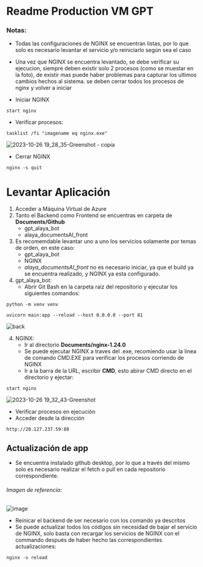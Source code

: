 # Readme Production VM GPT

### Notas:
- Todas las configuraciones de NGINX se encuentran listas, por lo que solo es necesario levantar el servicio y/o reiniciarlo según sea el caso
- Una vez que NGINX se encuentra levantado, se debe verificar su ejecucion, siempre deben existir solo 2 procesos (como se muestar en la foto), de existir mas puede haber problemas para capturar los ultimos cambios hechos al sistema. se deben cerrar todos los procesos de nginx y volver a iniciar
  
- Iniciar NGINX
```
start nginx
```

- Verificar procesos:
```
tasklist /fi "imagename eq nginx.exe"
```
![2023-10-26 19_28_35-Greenshot - copia](https://github.com/diegoAlaya/readme_production_vm_GPT/assets/90165804/0b8a4845-3efe-474c-b5a4-e7df57083b39)

- Cerrar NGINX
```
nginx -s quit
```



# Levantar Aplicación

1. Acceder a Máquina Virtual de Azure
2. Tanto el Backend como Frontend se encuentras en carpeta de **Documents/Github**
    -  gpt_alaya_bot
    -  alaya_documentsAI_front
3. Es recomemdable levantar uno a uno los servicios solamente por temas de orden, en este caso:
    - gpt_alaya_bot
    - NGINX
    - _alaya_documentsAI_front_ no es necesario iniciar, ya que el build ya se encuentra realizado, y NGINX ya esta configurado.
4. gpt_alaya_bot: 
    -  Abrir Git Bash en la carpeta raiz del repositorio y ejecutar los siguientes comandos:
```
python -m venv venv
```
```
uvicorn main:app --reload --host 0.0.0.0 --port 81
```
![back](https://github.com/diegoAlaya/readme_production_vm_GPT/assets/90165804/c0367a0f-fd12-4f72-836d-36a0837ccfb0)

4. NGINX:
    - Ir al directorio **Documents/nginx-1.24.0** 
    - Se puede ejecutar NGINX a traves del .exe, recomiendo usar la linea de comando CMD.EXE para verificar los procesos corriendo de NGINX
    - Ir a la barra de la URL, escribir **CMD**, esto abirar CMD directo en el directorio y ejectar:
```
start nginx
```
![2023-10-26 19_32_43-Greenshot](https://github.com/diegoAlaya/readme_production_vm_GPT/assets/90165804/bd150323-e086-4baa-b74a-2e00557506bd)

-  Verificar procesos en ejecución
-  Acceder desde la dirección
```
http://20.127.237.59:80
```

## Actualización de app
-  Se encuentra instalado github desktop, por lo que a través del mismo solo es necesario realizar el fetch o pull en cada repositorio correspondiente.
###### Imagen de referencia:

![image](https://github.com/diegoAlaya/readme_production_vm_GPT/assets/90165804/b3d8cff7-5d76-4f25-a2d1-d0cfe5ec4a49)

-  Reinicar el backend de ser necesario con los comando ya descritos
-  Se puede actualizar todos los códigos sin necesidad de bajar el servicio de NGINX, solo basta con recargar los servicios de NGINX con el commando después de haber hecho las correspondientes actualizaciones:
```
nginx -s reload
```
